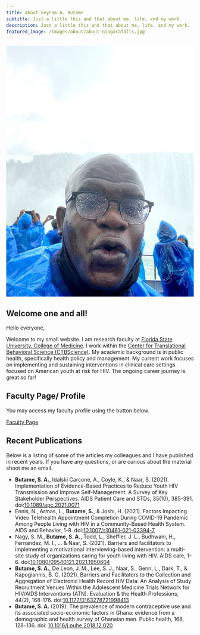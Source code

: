 ```yaml
---
title: About Seyram A. Butame
subtitle: Just a little this and that about me, life, and my work.
description: Just a little this and that about me, life, and my work.
featured_image: /images/about/about-niagarafalls.jpg
---
```


![](/images/about/about-portrait.jpg)

## Welcome one and all!

Hello everyone,

Welcome to my small website. I am research faculty at [Florida State University, College of Medicine](https://med.fsu.edu/). I work within the [Center for Translational Behavioral Science (CTBScience)](https://ctbs.fsu.edu/). My academic background is in public health, specifically health policy and management. My current work focuses on implementing and sustaining interventions in clinical care settings focused on American youth at risk for HIV. The ongoing career journey is great so far!


## Faculty Page/ Profile

You may access my faculty profile using the button below.

<a href="https://ctbs.fsu.edu/person/seyram-butame-phd" class="button button--large">Faculty Page</a>

## Recent Publications

Below is a listing of some of the articles my colleagues and I have published in recent years. If you have any questions, or are curious about the material shoot me an email.

* **Butame, S. A.**, Idalski Carcone, A., Coyle, K., & Naar, S. (2021). Implementation of Evidence-Based Practices to Reduce Youth HIV Transmission and Improve Self-Management: A Survey of Key Stakeholder Perspectives. AIDS Patient Care and STDs, 35(10), 385-391. doi:[10.1089/apc.2021.0071](https://doi.org/10.1089/apc.2021.0071)
* Ennis, N., Armas, L., **Butame, S.**, & Joshi, H. (2021). Factors Impacting Video Telehealth Appointment Completion During COVID-19 Pandemic Among People Living with HIV in a Community-Based Health System. AIDS and Behavior, 1-8. doi:[10.1007/s10461-021-03394-7](https://doi.org/10.1007/s10461-021-03394-7)
* Nagy, S. M., **Butame, S. A.**, Todd, L., Sheffler, J. L., Budhwani, H., Fernandez, M. I., ... & Naar, S. (2021). Barriers and facilitators to implementing a motivational interviewing-based intervention: a multi-site study of organizations caring for youth living with HIV. AIDS care, 1-6. doi:[10.1080/09540121.2021.1950604](https://doi.org/10.1080/09540121.2021.1950604)
* **Butame, S. A.**, De Leon, J. M., Lee, S. J., Naar, S., Genn, L., Dark, T., & Kapogiannis, B. G. (2021). Barriers and Facilitators to the Collection and Aggregation of Electronic Health Record HIV Data: An Analysis of Study Recruitment Venues Within the Adolescent Medicine Trials Network for HIV/AIDS Interventions (ATN). Evaluation & the Health Professions, 44(2), 168-176. doi:[10.1177/0163278721998413](https://doi.org/10.1177/0163278721998413)
* **Butame, S. A.** (2019). The prevalence of modern contraceptive use and its associated socio-economic factors in Ghana: evidence from a demographic and health survey of Ghanaian men. Public health, 168, 128-136. doi: [10.1016/j.puhe.2018.12.020](https://doi.org/10.1016/j.puhe.2018.12.020)



